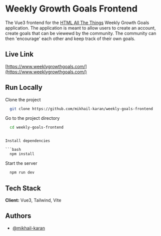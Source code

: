
# Weekly Growth Goals Frontend

The Vue3 frontend for the [HTML All The Things](www.htmlallthethings.com) Weekly Growth Goals application. The application is meant to allow users to create an account, create goals that can be viewewd by the community. The community can then 'encourage' each other and keep track of their own goals. 

  
## Live Link

[https://www.weeklygrowthgoals.com/](https://www.weeklygrowthgoals.com/)


## Run Locally

Clone the project

```bash
  git clone https://github.com/mikhail-karan/weekly-goals-frontend
```

Go to the project directory

```bash
  cd weekly-goals-frontend
```
```

Install dependencies

```bash
  npm install
```

Start the server

```bash
  npm run dev
```

  
## Tech Stack

**Client:** Vue3, Tailwind, Vite

  
## Authors

- [@mikhail-karan](https://www.github.com/mikhail-karan)

  